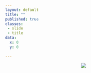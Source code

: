 ```yaml
---
layout: default
title: ""
published: true
classes:
 - slide
 - title
data:
  x: 0
  y: 0

---
```


<center>
<img src="http://img.skitch.com/20120705-k215xqdsaxdd7tyeab88baqaj8.jpg">
</center>